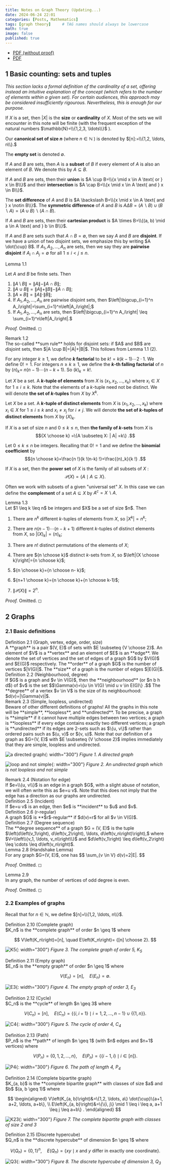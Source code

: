 ```yaml
---
title: Notes on Graph Theory (Updating...)
date: 2024-06-24 22:01
categories: [Posts, Mathematics]
tags: [graph theory]     # TAG names should always be lowercase
math: true
image: false
published: true
---
```


- [PDF (without proof)](/assets/img/2024-06-27-math0029-note/notes_on_graph_theory.pdf) 
- [PDF]()

## 1 Basic counting: sets and tuples

*This section lacks a formal definition of the cardinality of a set, offering instead an intuitive explanation of the concept (which refers to the number of elements within a given set). For certain audiences, this approach may be considered insufficiently rigourous. Nevertheless, this is enough for our purpose.*

If $X$ is a set, then $|X|$ is the **size** or **cardinality** of $X$.
Most of the sets we will encounter in this note will be finite (with
the frequent exception of the natural numbers
$\mathbb{N}=\\{1,2,3, \ldots\\}$ ). 

Our **canonical set of size $n$**
(where $n \in \mathbb{N}$ ) is denoted by $[n]:=\\{1,2, \ldots, n\\}.$

The **empty set** is denoted $\emptyset$. 

If $A$ and $B$ are sets, then
$A$ is a **subset** of $B$ if every element of $A$ is also an element of
$B$. We denote this by $A \subseteq B$.

If $A$ and $B$ are sets, then their **union** is
$A \cup B=\\{x \mid x \in A \text{ or } x \in B\\}$ and their **intersection** is
$A \cap B=\\{x \mid x \in A \text{ and } x \in B\\}$. 

The **set difference** of $A$ and $B$ is
$A \backslash B=\\{x \mid x \in A \text{ and } x \notin B\\}$. The
**symmetric difference** of $A$ and $B$ is
$A \Delta B=(A \backslash B) \cup(B \backslash A)=(A \cup B) \backslash(A \cap B).$

If $A$ and $B$ are sets, then their **cartesian product** is
$A \times B=\\{(a, b) \mid a \in A \text{ and } b \in B\\}$.

If $A$ and $B$ are sets such that $A \cap B=\emptyset$, then we say $A$
and $B$ are **disjoint**. If we have a union of two disjoint sets, we
emphasize this by writing $A \dot{\cup} B$. If $A_1, A_2, \ldots, A_n$
are sets, then we say they are **pairwise disjoint** if
$A_i \cap A_j=\emptyset$ for all $1 \leq i<j \leq n$. 




<div class="thm" markdown="1">
<div class="title"> Lemma 1.1 </div>


Let $A$ and $B$ be finite sets. Then

1.  $\|A \setminus B\|=\|A\|-\|A \cap B\|;$
2.  $\|A \cup B\|=\|A\|+\|B\|-\|A \cap B\|;$
3.  $\|A \times B\|=\|A\| \cdot\|B\|;$
4.  If $A_1, A_2, \ldots, A_n$ are pairwise disjoint sets, then
    $\left|\bigcup_{i=1}^n A_i\right|=\sum_{i=1}^n\left|A_i\right|;$
5.  If $A_1, A_2, \ldots, A_n$ are sets, then
    $\left|\bigcup_{i=1}^n A_i\right| \leq \sum_{i=1}^n\left|A_i\right|.$
</div>

*Proof.* Omitted. ◻

<div class="rmk" markdown="1">
<div class="title"> Remark 1.2 </div>
The so-called **sum rule** holds for disjoint sets: if $A$ and $B$ are disjoint sets,
then $|A \cup B|=|A|+|B|$. This follows from Lemma 1.1 (2).
</div>


For any integer $k \geq 1$, we define **$k$ factorial** to be
$k !=k(k-1) \cdots 2 \cdot 1$. We define $0 !=1$. For integers
$n \geq k \geq 1$, we define the **$k$-th falling factorial** of $n$ by
$(n)_k=$ $n(n-1) \cdots(n-k+1)$. So $(k)_k=k !$.

Let $X$ be a set. A **$k$-tuple of elements** from $X$ is
$\left(x_1, x_2, \ldots, x_k\right)$ where $x_i \in X$ for
$1 \leq i \leq k$. Note that the elements of a $k$-tuple need not be
distinct. We will denote **the set of $k$-tuples** from $X$ by $X^k$.

Let $X$ be a set. A **$k$-tuple of distinct elements** from $X$ is
$\left(x_1, x_2, \ldots, x_k\right)$ where $x_i \in X$ for
$1 \leq i \leq k$ and $x_i \neq x_j$ for $i \neq j$. We will denote
**the set of $k$-tuples of distinct elements** from $X$ by $(X)_k$.

If $X$ is a set of size $n$ and $0 \leq k \leq n$, then **the family of
$k$-sets** from $X$ is $${X \choose k} =\{A \subseteq X: | A| =k\} .$$

Let $0 \leq k \leq n$ be integers. Recalling that $0!=1$ and we define
the **binomial coefficient** by
$${n \choose k}=\frac{n !}{k !(n-k) !}=\frac{(n)_k}{k !} .$$ 

If $X$ is a
set, then the **power set** of $X$ is the family of all subsets of $X$ : 
$$\mathscr{P}(X)=\{A \mid A \subseteq X\} .$$

Often we work with subsets of a given \"universal set\" $X$. In this
case we can define the **complement** of a set $A \subseteq X$ by
$A^c=X \backslash A$.

<div class="thm" markdown="1">
<div class="title"> Lemma 1.3 </div>
Let $1 \leq k \leq n$ be integers and $X$ be a set of size $n$. Then

1.  There are $n^k$ different $k$-tuples of elements from $X$, so
    $\left|X^k\right|=n^k$;

2.  There are $n(n-1) \cdots(n-k+1)$ different $k$-tuples of distinct
    elements from $X$, so $\left|(X)_k\right|=(n)_k$;

3.  There are $n!$ distinct permutations of the elements of $X$;

4.  There are ${n \choose k}$ distinct $k$-sets from $X$, so
    $\left|{X \choose k}\right|={n \choose k}$;

5.  ${n \choose k}={n \choose n- k}$;

6.  ${n+1 \choose k}={n \choose k}+{n \choose k-1}$;

7.  $\|\mathscr{P}(X)\|=2^n$.
</div>

*Proof.* Omitted. ◻


## 2 Graphs

### 2.1 Basic definitions

<div class="defn" markdown="1">
<div class="title"> Definition 2.1 (Graph, vertex, edge, order, size)  </div>
A **graph** is a pair $(V, E)$ of sets with $E \subseteq {V \choose 2}$.
An element of $V$ is a **vertex** and an element of $E$ is an **edge**.
We denote the set of vertices and the set of edges of a graph $G$ by $V(G)$
and $E(G)$ respectively. The **order** of a graph $G$ is the number of
vertices $|V(G)|$. The **size** of a graph is the number of edges
$|E(G)|$.
</div>


<div class="defn" markdown="1">
<div class="title"> Definition 2.2 (Neighbourhood, degree)  </div>
If $G$ is a graph and $v \in V(G)$, then the **neighbourhood** (or
$n b h d$) of $v$ is the set
$$\Gamma(v)=\{u \in V(G) \mid u v \in E(G)\} .$$
The **degree** of a vertex $v \in V$ is the size of its neighbourhood:
$d(v)=|\Gamma(v)|$.
</div>


<div class="rmk" markdown="1">
<div class="title"> Remark 2.3 (Simple, loopless, undirected)  </div>
Beware of other different definitions of graphs! All the graphs in this note will be **simple**, **loopless**, and **undirected**. To be
precise, a graph is **simple** if it cannot have multiple edges between
two vertices; a graph is **loopless** if every edge contains exactly two
different vertices; a graph is **undirected** if its edges are 2-sets
such as $\{u, v\}$ rather than ordered pairs such as $(u, v)$ or
$(v, u)$. Note that our definition of a graph as $G=(V, E)$ with
$E \subseteq {V \choose 2}$ implies immediately that they are
simple, loopless and undirected.
</div>

![a directed graph](/assets/img/2024-06-27-math0029-note/figure1_directed_graph.png){: width="300"}
_Figure 1. A directed graph_

![loop and not simple](/assets/img/2024-06-27-math0029-note/figure2_loop_not_simple.png){: width="300"}
_Figure 2. An undirected graph which is not loopless and not simple_


<div class="rmk" markdown="1">
<div class="title"> Remark 2.4 (Notation for edge)  </div>
If $e=\\{u, v\\}$ is an edge in a graph $G$, with a slight abuse of notation, we will often write this as $e=u v$. Note that this does not imply that the edge has a direction as our graphs are undirected.
</div>


<div class="defn" markdown="1">
<div class="title"> Definition 2.5 (Incident)  </div>
If $e=u v$ is an edge, then $e$ is **incident** to $u$ and $v$.
</div>

<div class="defn" markdown="1">
<div class="title"> Definition 2.6 (r-regular)  </div>
A graph $G$ is **$r$-regular** if $d(v)=r$ for all $v \in V(G)$.
</div>

<div class="defn" markdown="1">
<div class="title"> Definition 2.7 (Degree sequence)  </div>
The **degree sequence** of a graph $G = (V, E)$ is the tuple $\left(d\left(v_1\right), d\left(v_2\right), \ldots, d\left(v_n\right)\right),$ where $V=\\left\\{v_1, \ldots, v_n\\right\\}$ and $d\left(v_1\right) \leq d\left(v_2\right) \leq \cdots \leq d\left(v_n\right)$.
</div>

<div class="thm" markdown="1">
<div class="title"> Lemma 2.8 (Handshake Lemma)  </div>
For any graph $G=(V, E)$, one has
$$
\sum_{v \in V} d(v)=2|E|.
$$
</div>

*Proof.* Omitted. ◻


<div class="thm" markdown="1">
<div class="title"> Lemma 2.9  </div>
In any graph, the number of vertices of odd degree is even.
</div>

*Proof.* Omitted. ◻


### 2.2 Examples of graphs

Recall that for $n \in \mathbb{N}$, we define $[n]=\\{1,2, \ldots, n\\}$.

<div class="defn" markdown="1">
<div class="title"> Definition 2.10 (Complete graph)  </div>
$K_n$ is the **complete graph** of order $n \geq 1$ where

$$
V\left(K_n\right)=[n], \quad E\left(K_n\right)= {[n] \choose 2}.
$$ 

</div>

![K5](/assets/img/2024-06-27-math0029-note/figure3_K5.png){: width="300"}
_Figure 3. The complete graph of order $5$, $K_5$_

<div class="defn" markdown="1">
<div class="title"> Definition 2.11 (Empty graph)  </div>
$E_n$ is the **empty graph** of order $n \geq 1$ where

$$
V\left(E_n \right)=[n], \quad E\left(E_n \right)=\emptyset.
$$ 

</div>

![E3](/assets/img/2024-06-27-math0029-note/figure4_E3.png){: width="300"}
_Figure 4. The empty graph of order 3, $E_3$_


<div class="defn" markdown="1">
<div class="title"> Definition 2.12 (Cycle)  </div>
$C_n$ is the **cycle** of length $n \geq 3$ where

$$
V\left(C_n\right)=[n], \quad E\left(C_n\right)=\{\{i, i+1\} \mid i=1,2, \ldots, n-1\} \cup\{\{1, n\}\}.
$$

</div>

![C4](/assets/img/2024-06-27-math0029-note/figure5_C4.png){: width="300"}
_Figure 5. The cycle of order 4, $C_4$_

<div class="defn" markdown="1">
<div class="title"> Definition 2.13 (Path)  </div>
$P_n$ is the **path** of length $n \geq 1$ (with $n$ edges and $n+1$ vertices) where

$$
V\left(P_n\right)=\{0,1,2, \ldots, n\}, \quad E\left(P_n\right)=\{\{i-1, i\} \mid i \in[n]\}.
$$

</div>

![P4](/assets/img/2024-06-27-math0029-note/figure6_P4.png){: width="300"}
_Figure 6. The path of length 4, $P_4$_


<div class="defn" markdown="1">
<div class="title"> Definition 2.14 (Complete bipartite graph)  </div>
$K_{a, b}$ is the **complete bipartite graph** with classes of size $a$ and $b$ $(a, b \geq 1)$ where

$$
\begin{aligned}
    V\left(K_{a, b}\right)&=\{1,2, \ldots, a\} \dot{\cup}\{a+1, a+2, \ldots, a+b\}, \\
    E\left(K_{a, b}\right)&=\{\{i, j\} \mid 1 \leq i \leq a, a+1 \leq j \leq a+b\} .
\end{aligned}
$$ 

</div>

![K23](/assets/img/2024-06-27-math0029-note/figure7_K23.png){: width="300"}
_Figure 7. The complete bipartite graph with classes of size 2 and 3_






<div class="defn" markdown="1">
<div class="title"> Definition 2.15 (Discrete hypercube)  </div>
$Q_n$ is the **discrete hypercube** of dimension $n \geq 1$ where

$$
V\left(Q_n\right)=\{0,1\}^n, \quad E\left(Q_n\right)=\{x y \mid x \text{ and } y \text{ differ in exactly one coordinate} \}.
$$

</div>

![Q3](/assets/img/2024-06-27-math0029-note/figure8_Q3.png){: width="300"}
_Figure 8. The discrete hypercube of dimension 3, $Q_3$_

<!-- ### 2.3 Subgraphs and isomorphisms

definition
If $G$ and $H$ are graphs satisfying $V(H) \subseteq V(G)$ and
$E(H) \subseteq E(G)$, then $H$ is a **subgraph** of $G$.


definition
A subgraph $H$ of $G$ is an **induced subgraph** of $G$ if $E(H)=$
$E(G) \cap {V(H) \choose 2}$. If $G=(V, E)$ is a graph and
$A \subseteq V$, then $G[A]$ is the subgraph induced by $A$ : its vertex
set is $V(G[A])=A$ and edge set is $E(G[A])= E(G) \cap {A \choose 2}$.


definition
Graphs $G$ and $H$ are **isomorphic** iff there is a bijection
$f: V(G) \rightarrow V(H)$ such that
$v w \in E(G) \Longleftrightarrow f(v) f(w) \in E(H)$. If $G$ and $H$
are isomorphic we denote this by $G \cong H$. $G$ contains a **copy** of
$H$ if $G$ has a subgraph isomorphic to $H$.


### 2.4 Walks, paths, and connectedness

definition
A **walk** in $G$ is a sequence of vertices (not necessarily distinct)
$v_0 v_1 \cdots v_t$ such that $v_{i-1} v_i \in E$ for all
$1 \leq i \leq t$. A walk is **closed** if $v_0=v_t$.


definition
A walk in which no edge is used more than once is a **tour**.


remark
A tour can have repeated vertices but cannot have repeated edges. A path
cannot have repeated vertices and hence cannot have repeated edges
either.


lemma
Define the relation $\sim$ on $V(G)$ by $v \sim w$ iff there is a walk
from $v$ to $w$ in $G$. Then $\sim$ is an equivalence relation.


proof
*Proof.* Omitted. ◻


definition
Let $V=V_1 \cup V_2 \cup \cdots \cup V_k$ be the partition of $V$
induced by $\sim$. We call the equivalence classes $V_i$ **components**.
$G$ is **connected** if it consists of a single component.


definition
A **path in a graph $G$** is a subgraph isomorphic to $P_t$ for some
$t \geq 0$. So it consists of a sequence of distinct vertices
$v_0 v_1 \cdots v_t$ such that $v_{i-1} v_i$ is an edge for
$1 \leq i \leq t$. If $x, y \in V(G)$, then an **$x$-$y$ path** in $G$
is a path that starts at $x$ and ends at $y$.


lemma
There is an $x$-$y$ path in $G$ iff there is a walk from $x$ to $y$ in
$G$.


proof
*Proof.* Omitted. ◻


lemma
Let $P=x_1 x_2 \ldots x_t$ be a path in a graph $G$. If $P$ is a
shortest $x_1$-$x_t$ path in $G$, then $x_1 x_2 \cdots x_i$ and
$x_i x_{i+1} \cdots x_t$ are shortest $x_1$-$x_i$ and $x_i$-$x_t$ paths
in $G$ for each $1 \leq i \leq t$.


proof
*Proof.* Omitted. ◻


### 2.5 Euler circuits

definition
An **Euler circuit** in a graph $G$ is a closed tour
$v_0 v_1 \cdots v_t v_0$ containing all edges of $G$.


remark
Since an Euler circuit contains all edges, it also contains all
vertices. The vertices may be repeated but each edge is used exactly
once.


theorem
A graph $G$ has an Euler circuit iff $G$ is connected and every vertex
has even degree.


proof
*Proof.* Omitted. ◻


### 2.6 Bipartite graphs

definition
A graph $G$ is **bipartite** if
$$V(G) = A \dot\cup B \text{ and } E(G) = \{ab \mid a \in A, b \in B\}.$$
We say that $A, B$ is a **bipartition** and sometimes write
$G=(A, B ; E)$ to emphasise this.


theorem
A graph is bipartite iff it contains no odd cycle.


proof
*Proof.* Omitted. ◻


### 2.7 Graph colouring

definition
Let $G$ be a graph. $A \subseteq V(G)$ is an **independent set** if
there are no edges with both endpoints in $A$.


definition
Let $k \in \mathbb{N}$. A **$k$-colouring** of a graph $G$ is a function
$c: V(G) \rightarrow[k]$ such that if $v w \in E$, then
$c(v) \neq c(w)$.


definition
A graph $G$ is **$k$-colourable** if $G$ has a $k$-colouring.


remark
It follows that if a graph $G$ is $k$-colourable, then $G$ is also
$k + 1$-colourable. Note that a graph is bipartite iff it is
$2$-colourable.


definition
A graph $G$ is **$k$-partite** if there is a partition
$V(G)=V_1 \cup V_2 \cup \cdots \cup V_k$ of $V(G)$ into independent
sets.


remark
Note that a graph is $k$-partite iff it is $k$-colourable.


definition
The **chromatic number** of a graph $G$ is the number
$$\chi(G)=\min \{k \geq 1 \mid G \text { is } k \text {-colourable }\}.$$


remark
A useful fact: If $H$ is a subgraph of $G$, then $\chi(H) \leq \chi(G)$.


Note that for any $t \in \mathbb{N}$ we have
$\chi\left(K_t\right)=t, \chi\left(C_{2 t}\right)=2$ and
$\chi\left(C_{2 t+1}\right)=3$.

definition
The **maximum degree** of a graph $G$ is the number
$$\Delta(G)=\max \{d(v) \mid v \in V(G)\}.$$


theorem
If $G$ is a graph, then $$\chi(G) \leq \Delta(G)+1$$


proof
*Proof.* Omitted. ◻


## 3 The probabilistic method

### 3.1 Basics

definition
A **probability space** is a pair $(\Omega, \mathbf{P})$, where $\Omega$
is a (finite) set of elementary events (e.g. {Heads, Tails} or
$\{1,2,3,4,5,6\})$ and $\mathbf{P}: \Omega \rightarrow[0,1]$ is a
function such that $\sum_{\omega \in \Omega} \mathbf{P}[\omega]=1$.


definition
Any subset $A \subseteq \Omega$ is an **event** and we define its
probability to be
$\mathbf{P}[A]=\sum_{\omega \in A} \mathbf{P}[\omega]$.


theorem
If $(\Omega, \mathbf{P})$ is a probability space and
$A \subseteq \Omega$ is an event satisfying $\mathbf{P}[A]>0$, then
$A \neq \emptyset$.


proof
*Proof.* Omitted. ◻


Note that $A \cup B$ and $A \cap B$ denote the events \" $A$ or $B$ \"
and \" $A$ and $B$ \" respectively. Another very simple but useful
result is the probabilistic union bound.

lemma
If $(\Omega, \mathbf{P})$ is a finite probability space and we have
events $A_1, \ldots, A_n \subseteq \Omega$, then
$$\mathbf{P}\left[\bigcup_{i=1}^n A_i\right] \leq \sum_{i=1}^n \mathbf{P}\left[A_i\right] .$$


proof
*Proof.* Omitted. ◻


definition
A **random variable** is a function $X: \Omega \rightarrow \mathbb{R}$.
We say a random variable is **non-negative** if for all
$\omega \in \Omega$, we have $X(\omega) \geq 0$.


example
If our probability space is
$\left(\{1,2,3,4,5,6\}, \mathbf{P}_U\right)$, where
$\mathbf{P}_U[\omega]=1 / 6$ for all $\omega \in[6]$ (i.e. the space
associated with a single fair roll of a die), then we could define the
random variables $X_1$ and $X_2$ by
$$X_1(\omega)= \begin{cases}1, & \omega=1,3,5 \\ 0, & \text { otherwise }\end{cases}$$
and
$$X_2(\omega)= \begin{cases}1, & \omega \geq 4 \\ 0, & \text { otherwise. }\end{cases}$$

Note that both of these random variables are examples of **indicator
random variables**. More generally the indicator random variable of an
event $A \subseteq \Omega$ is
$$\mathbf{1}_A(\omega)= \begin{cases}1, & \omega \in A \\ 0, & \text { otherwise. }\end{cases}$$

So $X_1$ is the indicator random variable of \"the die roll is odd\",
while $X_2$ is the indicator random variable of \"the die roll is at
least 4 \".


definition
The **expectation** of a random variable is simply its average value:
$$\mathbf{E}[X]=\sum_{\omega \in \Omega} X(\omega) \mathbf{P}[\omega]=\sum_{a \in \mathbb{R}} a \mathbf{P}[X=a] .$$


theorem
Let $(\Omega, \mathbf{P})$ be a finite probability space. If $X$ is a
random variable on $(\Omega, \mathbf{P})$, then there exist
$\omega_1, \omega_2 \in \Omega$ such that
$$X\left(\omega_1\right) \leq \mathbf{E}[X] \leq X\left(\omega_2\right).$$


proof
*Proof.* Omitted. ◻


lemma
If $X_1, X_2, \ldots, X_n$ are random variables on
$(\Omega, \mathbf{P})$, then
$$\mathbf{E}\left[\sum_{i=1}^n X_i\right]=\sum_{i=1}^n \mathbf{E}\left[X_i\right] .$$


proof
*Proof.* Omitted. ◻


Note that linearity of expectation has nothing to do with independence
(which we will define now).

definition
Let $(\Omega, \mathbf{P})$ be a probability space. Events
$A_1, \ldots, A_n \subset \Omega$ are **independent** if for any
$1 \leq k \leq n$ of the events, the probability they all hold is the
product of their probabilities i.e. for any $1 \leq k \leq n$ and any
$\left\{m_1, \ldots, m_k\right\} \in {[n] \choose k}$
$$\mathbf{P}\left[\bigcap_{i=1}^k A_{m_i}\right]=\prod_{i=1}^k \mathbf{P}\left[A_{m_i}\right] .$$
Random variables $X, Y$ on the same probability space are
**independent** if for all $a, b \in \mathbb{R}$, the events $X=a$ and
$Y=b$ are independent.


Our first simple application of probability in graph theory is the
following result.

proposition
If $G$ is a graph of order $n$ and size $e$, then $G$ contains a
bipartite subgraph with at least $\lceil e / 2\rceil$ edges.


proof
*Proof.* Omitted. ◻


### 3.2 Random graphs

The probability space for graphs that we will consider is
$\mathscr{G}(n, p)$ : the space of Erdös-Renyi random graphs. The
underlying set of outcomes is the set of all labelled graphs of order
$n$ :
$$\Omega=\left\{G \mid V(G)=[n], E(G) \subseteq {[n] \choose 2} \right\}.$$

For a graph $H \in \Omega$, the probability of the outcome $H$ which is
defined to be $\mathbf{P}[H]$ is the probability that the following
random process produces the graph $H$:

1.  Start with $H=E_n$ the empty graph with vertex set $[n]$ and no
    edges;

2.  For each pair of vertices $i j \in {[n] \choose 2}$, toss a biased
    $\operatorname{coin} C_{i j}$ that has probability $p$ of being
    'Heads' and $1-p$ of being 'Tails'. If $C_{i j}$ is 'Heads' then
    insert the edge $i j$, otherwise do not insert the edge $i j$. All
    coin tosses are independent.

Note that unless $p \in\{0,1\}$, every possible graph $H \in \Omega$ has
non-zero probability of occuring.

### 3.3 Large girth and large chromatic number

definition
The **girth** of a graph $G$ is the length of the shortest cycle in $G$.
We denote this by $g(G)$. If $G$ contains no cycles, then we define
$g(G)=+\infty$.


definition
The **independence number** of a graph $G$ is the number
$$\alpha(G)=\max \{|A| \mid A \subseteq V(G) \text{ is an independent set }\}.$$


theorem
For all $k, l \geq 3$, there exists a graph $G$ with $\chi(G) \geq k$
and $g(G) \geq l$.


proof
*Proof.* Omitted. ◻


lemma
For any graph $G$ of order $n$, we have
$$\chi(G) \geq \frac{n}{\alpha(G)}.$$


proof
*Proof.* Omitted. ◻


lemma
Let $G \in \mathscr{G}(n, p)$ and let $X_t$ be the number of $t$-cycles
in $G$. Then
$$\mathbf{E}\left[X_t\right]=\frac{n(n-1)(n-2) \cdots(n-t+1)}{2 t} p^t .$$


proof
*Proof.* Omitted. ◻


lemma
If $X$ is a non-negative random variable and $\lambda>0$, then
$$\mathbf{P}[X \geq \lambda] \leq \frac{\mathbf{E}[X]}{\lambda} .$$


proof
*Proof.* Omitted. ◻


## 4 Extremal graph theory

### 4.1 Hamilton cycles

definition
A **Hamilton cycle** in a graph $G$ is a cycle containing all the
vertices of $G$.


Note that this is a rather different object to an Euler circuit (a
closed tour containing all edges of a given graph). Whereas we can view
an Euler circuit as a sightseeing tour of a city which must pass along
each road exactly once, a Hamilton cycle can be seen as the itinerary of
a travelling salesman who wishes to visit every city exactly once,
starting and finishing at home.

The question of whether a given graph $G$ contains an Euler circuit has,
as we saw a simple characterisation: $G$ contains an Euler circuit iff
it is connected and all vertices have even degree. The corresponding
question for Hamilton cycles has no such easy answer. (Indeed for those
of you who know any computational complexity theory the problem of
deciding whether a given graph contains a Hamilton cycle is
**NP**-complete. Roughly speaking this means that it is very unlikely
that there is any efficient method for deciding if an arbitrary large
graph contains a Hamilton cycle.) We will instead consider some
sufficient conditions for the existence of Hamilton cycles.

remark
A Hamilton cycle is generally not an Euler circuit since it does not
necessarily contain all edges. An Euler circuit is generally not a
Hamilton cycle since it is not necessarily even a cycle.


definition
The **minimum degree** of a graph $G$ is the number
$$\delta(G)=\min \{d(v) \mid v \in V(G)\} .$$


definition
Two vertices $u, v \in V(G)$ are **adjacent** if $u v \in E(G)$
otherwise they are **non-adjacent**.


theorem
If $G$ is a graph of order $n \geq 3$ and $\delta(G) \geq n / 2$, then
$G$ contains a Hamilton cycle.


proof
*Proof.* Omitted. ◻


Note that Dirac's theorem follows immediately from the following result.

theorem
If $G$ is a graph of order $n \geq 3$ and $d(u)+d(v) \geq n$ for every
pair of non-adjacent vertices $u, v \in V(G)$, then $G$ is Hamiltonian.


proof
*Proof.* Omitted. ◻


### 4.2 Forbidden subgraphs: Mantel's theorem

definition
Let $G$ and $H$ be graphs. $G$ is **$H$-free** if $G$ does not contain a
copy of $H$.


definition
The **extremal number** (or **Turán number**) of $H$ is the number
$$\operatorname{ex}(n, H)=\max \{|E(G)| :  G=(V, E),|V|=n \text { and } G \text { is } H \text {-free}\}.$$


The question of determining the value of $\operatorname{ex}(n, H)$ for a
fixed graph $H$ is called the Turán problem for $H$.

Solving the Turán problem for $H$ really requires us to achieve two
objectives. Suppose we want to show $\operatorname{ex}(n, H)= k$:

1.  $\operatorname{ex}(n, H) \geq k$: Find a graph $G$ of order $n$ and
    size $k$ such that it is $H$-free;

2.  $\operatorname{ex}(n, H) \leq k$: If $G$ is of order $n$ and
    $H$-free, then $|E(G)| \leq k$.

The following result will help us to achieve $\geq$ in many cases.

lemma
[]{#lem4.9 label="lem4.9"} If $G$ and $H$ are graphs with
$\chi(H)>\chi(G)$, then $G$ is $H$-free.


proof
*Proof.* Omitted. ◻


theorem
[]{#thm4.10 label="thm4.10"} If $n \geq 1$, then
$\operatorname{ex}(n, K_3)=\left\lfloor n^2 / 4\right\rfloor$.


proof
*Proof.* Omitted. ◻


### 4.3 Forbidden subgraphs: Turán's theorem

Given () and [\[lem4.9\]](#lem4.9){reference-type="eqref"
reference="lem4.9"}, an obvious candidate for a $K_{r+1}$-free graph
that has the most edges (i.e. that has size ex
$\left(n, K_{r+1}\right)$) is a graph with chromatic number $r$ and as
many edges as possible subject to this constraint.

definition
A graph $G=(V, E)$ is a **complete r-partite graph** if there is a
partition $V=V_1 \cup V_2 \cup \cdots \cup V_r$, each $V_i$ is an
independent set and
$$E(G)=\left\{v w \mid v \in V_i, w \in V_j \text {, for some } 1 \leq i \neq j \leq r\right\} .$$
(i.e. all edges between distinct vertex classes are present.)


Clearly, among all $r$-partite graphs of order $n$ the number of edges
will be maximised by a complete $r$-partite graph (since if an
$r$-partite graph is not complete then we can add an edge while still
maintaining its chromatic number as $r$). But how should the $n$
vertices be shared among the $r$ vertex classes? For $r=2$ we can easily
check that if the two vertex classes have $a$ and $n-a$ vertices then
the number of edges is $a(n-a)$ and the is easily seen to be maximised
when $a=\lfloor n / 2\rfloor$. But for $r>2$ this problem is a little
less straightforward.

In fact, it turns out that taking the $r$ classes to be as equal as
possible in size will achieve the desired result.\
**Fact:** Turán graphs have maximal number of edges among $r$-partite
graphs with vertex set $[n]$.

definition
Let $n \geq r \geq 2$ be integers. The **Turán graph** $T_r(n)$ is the
complete $r$-partite graph with the vertex set $[n]$ and vertex classes
as equal as possible in size.


remark
Note that this defines a unique (upto isomorphism) $r$-partite graph of
order $n$, with $b$ vertex classes each containing
$\lfloor n / r\rfloor$ vertices and $r-b$ vertex classes each containing
$\lceil n / r\rceil$ vertices, where $b$ satisfies
$n=b\lfloor n / r\rfloor+(r-b)\lceil n / r\rceil$. **Denote the number
of edges in $T_r(n)$ by $t_r(n)$.**


Note that if we really wished to we could give an explicit formula for
$t_r(n)$ but it would not in general be very useful so we do not bother!

The next result tells us that $T_r(n)$ is a very plausible candidate for
solving the Turán problem for $K_{r+1}$ in the sense that the converse
of the above **fact** also holds.

lemma
Let $G$ be an r-partite graphs with $n$ vertices and maximal edges. Then
$G$ is isomorphic to $T_r(n)$. Moreover
$$t_r(n)=t_r(n-r)+(r-1)(n-r)+ {r \choose 2}.$$


proof
*Proof.* Omitted. ◻


theorem
If $2 \leq r \leq n$ are integers and $G$ is a $K_{r+1}$-free graph of
order $n$, then $|E(G)| \leq t_r(n)$.


proof
*Proof.* Omitted. ◻


theorem
If $2 \leq r \leq n$ are integers and $G$ is a $K_{r+1}$-free graph of
order $n$ with $\operatorname{ex}(n, K_{r+1})$ edges, then $G$ is
isomorphic to $T_r(n)$.


proof
*Proof.* Omitted. ◻


### 4.4 Digression: double counting

theorem
If $G=(A, B ; E)$ is a bipartite graph, then
$$\sum_{a \in A} d(a)=\sum_{b \in B} d(b) .$$


proof
*Proof.* Omitted. ◻


We have already seen examples of such arguments but we have not
explicitly used this bipartite graph formulation (mainly because it
would have made our arguments more complicated).

For example, the Handshake Lemma says: if $G=(V, E)$ is a graph then
$\sum_{v \in V} d(v)=2|E|$. This can be proved using an explicit double
counting argument as follows. Let $G=(V, E)$ be a graph. Now define a
bipartite graph $H=(A, B ; F)$ where $A=V, B=E$ and the edges in $H$ are
$$F=\{v e \mid v \in V, e \in E \text { and } v \in e\}.$$ So $H$ is a
bipartite graph with edge set $F$. Moreover, using subscripts to denote
degrees in the two different graphs, we have
$$\sum_{a \in A} d_H(a)=\sum_{v \in V} d_G(v)$$ while
$$\sum_{b \in B} d_H(b)=\sum_{e \in E} \#\{v \mid v \in e\}=\sum_{e \in E} 2=2|E| .$$

The double counting principle then tells us that these two expressions
are equal.

### 4.5 Asymptotics: Turán density

definition
The **Turán density** of a graph $F$ is the number
$$\pi(F)=\lim _{n \rightarrow \infty} \frac{\operatorname{ex}(n, F)}{{n \choose 2}} .$$


lemma
For a graph $F, \pi(F)$ is well defined. If $r \geq 2$, then
$\pi\left(K_{r+1}\right)=$ $1-1 / r$.


proof
*Proof.* Omitted. ◻


### 4.6 Bipartite forbidden subgraphs

Turán's theorem gives us a full answer to the Turán problem for complete
graphs, but what can we say for bipartite graphs? It is easy to compute
$\operatorname{ex}(n, K_{1, t})$ directly for any $t \geq 1$, but in
general the problem is hard and we settle for upper bounds.

remark
Let $G$ be a $K_{1, t}$-free graph of order $n$. For each $v \in G$, $v$
can be adjacent to at most $t-1$ vertices:
$$\operatorname{ex}\left(n, K_{1, t}\right)= \frac{(t-1)n}{2}.$$ The
result is divided by $2$ since each edge contains $2$ vertices.


theorem
[]{#thm4.21 label="thm4.21"} If $n \geq r \geq s \geq 2$, then
$$\operatorname{ex}(n, K_{r, s}) \leq \frac{1}{2}(r-1)^{1 / s} n^{2-1 / s}+\frac{1}{2}(s-1) n .$$

In particular,
$\operatorname{ex}(n, K_{r, s})=\mathscr{O}\left(n^{2-1 / s}\right)$ and
$\pi\left(K_{r, s}\right)=0$.


proof
*Proof.* Omitted. ◻


corollary
If $X \subset \mathbb{R}^2$ and $|X|=n$, then at most
$\frac{n^{3 / 2}}{\sqrt{2}}+\frac{n}{2}$ pairs of points in $X$ are at
unit distance.


proof
*Proof.* Omitted. ◻


### 4.7 Erdös-Stone: the fundamental theorem of extremal graph theory

Turán's theorem implies that for $r \geq 3$
$$\pi\left(K_r\right)=1-\frac{1}{r-1}=1-\frac{1}{\chi\left(K_r\right)-1} .$$

So in these cases the Turán density is determined by the chromatic
number. Moreover, this also holds for complete bipartite graphs by the
Kövári-SósTurán theorem [\[thm4.21\]](#thm4.21){reference-type="eqref"
reference="thm4.21"} since
$$\pi\left(K_{r, s}\right)=0=1-\frac{1}{\chi\left(K_{r, s}\right)-1} .$$

In fact, this holds in general and so allows us determine the Turán
density of any graph in terms of its chromatic number.

theorem
[]{#thm4.23 label="thm4.23"} If $H$ is a graph with chromatic number
$\chi(H)=r$, then $$\pi(H)=1-\frac{1}{r-1} .$$


proof
*Proof of [\[thm4.23\]](#thm4.23){reference-type="eqref"
reference="thm4.23"} $\implies$.* Omitted. ◻


proof
*Proof of [\[thm4.23\]](#thm4.23){reference-type="eqref"
reference="thm4.23"} $\Longleftarrow$ .* Omitted. ◻


lemma
Let $0<c, \epsilon<1$ and $n>2(1+1 / c) / \epsilon$. If $G$ is a graph
of order $n$ with at least $(c+\epsilon){n \choose 2}$ edges, then $G$
contains a subgraph $G^{\prime}$ of order
$n^{\prime} \geq \epsilon^{1 / 2} n$ with minimum degree
$\delta\left(G^{\prime}\right) \geq c n^{\prime}$.


proof
*Proof.* Omitted. ◻


theorem
Let $r \geq 2, t \geq 1$ and $0<\epsilon<1 / r$. There exists
$n_0(r, t, \epsilon)$ such that if $G$ has $n \geq n_0$ vertices and
minimum degree
$$\delta(G) \geq\left(1-\frac{1}{r-1}+\epsilon\right) n,$$ then $G$
contains a copy of $K_r(t)$.


proof
*Proof.* Omitted. ◻


### 4.8 Stability

If a $K_3$-free graph of order $n$ has \"almost\" ex
$\left(n, K_3\right)=\left\lfloor n^2 / 4\right\rfloor$ edges must it
look like the Turán graph $T_2(n)$?

theorem
If $G$ is a $K_{r+1}$-free graph of order $n$ with at least ex
$\left(n, K_{r+1}\right)-t$ edges, for some $t \geq 0$, then there
exists $H \subseteq G$ such that $|E(H)| \geq|E(G)|-t$ and
$\chi(H) \leq r$.


proof
*Proof.* Omitted. ◻


## 5 Families of sets: chains, antichains, and intersection problems

### 5.1 Chains and antichains

Let $0 \leq k \leq n$ be integers and recall that $\mathscr{P}([n])$
denotes the power set of $[n]$ :
$$\mathscr{P}([n])=\{A \mid A \subseteq[n]\}$$ while the family of
$k$-subsets of $[n]$ is
$${[n] \choose k}=\{A \subseteq[n] \mid | A | = k\} .$$

definition
A family of sets $\mathscr{C}$ is a **chain** if
$\forall A, B \in \mathscr{C} A \subseteq B$ or $B \subseteq A$.


remark
A chain is a family of sets $\mathscr{C}$ that can be linearly ordered
under inclusion i.e. $\mathscr{C}=\left\{C_1, C_2, \ldots, C_t\right\}$
with $C_1 \subseteq C_2 \subseteq \cdots \subseteq C_t$.


definition
A family of sets $\mathscr{A}$ is an **antichain** if
$\forall A, B \in \mathscr{A}, A \subseteq B \implies A=B$.


remark
An antichain is a family of sets $\mathscr{A}$ that are incomparable
under inclusion i.e. if $A, B \in \mathscr{A}$ and $A \neq B$ then
$A \not \subseteq B$ and $B \not \subseteq A$.


The first question we will explore in this section is: if
$\mathscr{A} \subseteq \mathscr{P}([n])$ is a chain or antichain how
large can $\mathscr{A}$ be?

For chains this question is trivial (stop and figure out the answer for
yourself if it isn't immedidately obvious). For antichains the answer
requires some work.

Both versions of this question require the following simple fact.

lemma
[]{#lem5.5 label="lem5.5"} If $\mathscr{A}$ is an antichain and
$\mathscr{C}$ is a chain, then
$$|\mathscr{A} \cap \mathscr{C}| \leq 1.$$


proof
*Proof.* Omitted. ◻


How large can a chain $\mathscr{C} \subseteq \mathscr{P}([n])$ be?

proposition
[]{#prop5.6 label="prop5.6"} If $\mathscr{C} \subseteq \mathscr{P}([n])$
is a chain, then $|\mathscr{C}| \leq n+1$.


proof
*Proof.* Omitted. ◻


A little thought tells us that an obvious candidate for the largest
antichain in $\mathscr{P}([n])$ is the \"middle layer\":
${[n] \choose \lfloor{n/2}\rfloor}$. This guess turns out to be correct,
and we can prove it using the same basic idea as Proposition
[\[prop5.6\]](#prop5.6){reference-type="eqref" reference="prop5.6"} by
finding a suitable partition of $\mathscr{P}([n])$ into chains.

theorem
[]{#thm5.7 label="thm5.7"} If $\mathscr{A} \subseteq \mathscr{P}([n])$
is an antichain, then
$$|\mathscr{A}| \leq {n \choose \lfloor{n/2}\rfloor} .$$


By Lemma [\[lem5.5\]](#lem5.5){reference-type="eqref"
reference="lem5.5"}, this result will follow if we can show that
$\mathscr{P}([n])$ can be partitioned into
${n \choose \lfloor{n/2}\rfloor}$ chains. In fact, we will prove a
slightly stronger result.

definition
A chain $\mathscr{C} \subseteq \mathscr{P}([n])$ is **symmetric** if
$\mathscr{C}=\left\{C_1, \ldots, C_k\right\}$ with
$\left|C_{i+1}\right|=\left|C_i\right|+1$ for all $1 \leq i \leq k-1$
and $\left|C_1\right|+\left|C_k\right|=n$.


lemma
$\mathscr{P}([n])$ can be partitioned into symmetric chains.


proof
*Proof.* Omitted. ◻


proof
*Proof of [\[thm5.7\]](#thm5.7){reference-type="eqref"
reference="thm5.7"}.* Omitted. ◻


### 5.2 LYM-inequality

theorem
(Lubell, Yamamoto, Meshalkin 1954). If
$\mathscr{A} \subseteq \mathscr{P}([n])$ is an antichain, then
$$\sum_{A \in \mathscr{A}} \frac{1}{{n \choose |A|}} \leq 1.$$


remark
Note that $2$ terms ${ n \choose |A_1|}, { n \choose |A_2|}$ in this
summation is the same if $|A_1| = |A_2|$. For $0 \leq k \leq n$, let
$a_k = |\mathscr{A} \cap {[n] \choose k} |$ denote the number of size
$k$ sets in $\mathscr{A}$, then equivalenly,
$$\left(\sum_{A \in \mathscr{A}} \frac{1}{{n \choose |A|}} = \right) \quad \sum_{k=0}^n \frac{a_k}{{n \choose k}} \leq 1.$$
We are simply gathering same terms.


remark
If one sums the proportion of each layer contained in $\mathscr{A}$ over
all of the layers, the sum of that proportion $\leq 1$.


proof
*Proof by counting.* Omitted. ◻


proof
*Proof by the probabilistic method.* Omitted. ◻


### 5.3 Intersecting families

definition
A family of sets $\mathscr{A}$ is **intersecting** if
$\forall A, B \in \mathscr{A}, A \cap B \neq \emptyset$.


How large can an intersecting family
$\mathscr{A} \subseteq \mathscr{P}([n])$ be?

proposition
If $\mathscr{A} \subseteq \mathscr{P}([n])$ is intersecting, then
$|\mathscr{A}| \leq 2^{n-1}$.


remark
Note that $2^{n-1}$ is tight since the family
$\mathscr{A} = \{A \in \mathscr{P}([n]) \mid 1 \in A\}$ has size
$2^{n-1}$.


proof
*Proof.* Omitted. ◻


If $\mathscr{A} \subseteq {[n] \choose k}$ is intersecting, how large
can it be?

-   If $n < 2k$, then ${[n] \choose k}$ is intersecting. This is because
    that we need at least $2k$ elements to have $2$ disjoint sets of
    size $k$. Hence, $$|\mathscr{A}| \leq {n \choose k}.$$

-   If $n = 2k$, for $\mathscr{A}$ to be intersecting, one needs
    $A \in \mathscr{A} \implies [n] \setminus A \notin \mathscr{A}$. In
    this case,
    $$|\mathscr{A}| \leq \frac{1}{2}{2k \choose k} = \frac{k}{n}{n \choose k}.$$

-   If $n > 2k$, which is the really interesting case, one large
    intersecting family is
    $$\mathscr{A}^*= \{ A \in {[n] \choose k} \mid 1 \in A \} \text{ and } |\mathscr{A}^*| = { n-1 \choose k-1}.$$
    Thus, the next theorem tells us that one cannot do any better than
    this (i.e. there is no larger upper bounds).

theorem
If $\mathscr{A} \subseteq {[n] \choose k}$ is intersecting and
$n \geq 2 k$, then $$|\mathscr{A}| \leq { n-1 \choose k-1} .$$


remark
Note that ${ n-1 \choose k-1} = \frac{k}{n}{n \choose k}$, which is the
bound we find for $n = 2k$ case.


proof
*Proof by using cyclic permutations due to G.O.H. Katona 1972.*
Omitted. ◻


### 5.4 Compressions (not lectured 2023 and non-examinable)

### 5.5 The linear algebra method

definition
A set of vectors $\left\{v_1, \ldots, v_t\right\}$ in a vector space $V$
over a field $\mathbb{F}$ is **linearly independent** if
$$\sum_{i=1}^t \lambda_i v_i=0 \text{ with } \lambda_1, \ldots, \lambda_t \in \mathbb{F} \implies \lambda_1=\lambda_2=\cdots=\lambda_t=0.$$


lemma
[]{#lem5.2 label="lem5.2"} If $v_1, \ldots, v_t$ are linearly
independent vectors in a vector space of dimension $d$, then $t \leq d$.


proof
*Proof.* This is part of the Steinitz Exchange Lemma (see [1st Year
Algebra 1](https://www.ucl.ac.uk/~ucahmto/0005_2023/Ch4.S9.html)). ◻


definition
Let $X$ be any vector space over $\mathbb{F}$. An **inner product** on
$X$ is a function $(\cdot, \cdot): X \times X \rightarrow \mathbb{F}$
(often called **Hermitian** if $\mathbb{F} = \mathbb{C}$) satisfying
$\forall x, y \in X~ \forall \alpha \in \mathbb{F}$

-   Linearity: $$(x+y, z)=(x, z)+(y, z);$$

-   Homogeneity: $$(\alpha x, y)=\alpha(x, y);$$

-   Conjugate symmetry: $$(x, y)=\overline{(y, x)} ;$$

-   Non-degeneracy (positive definite):
    $$\begin{cases}(x, x) & \geq 0, \\ (x, x) & =0 \Leftrightarrow x=0 .\end{cases}$$

The pair $(X, (\cdot, \cdot))$ is an **inner product space** (or a
**pre-Hilbert space**).


remark
Note that $(0, x) = (0,x) + (0, x) = 0$.


definition
A set of vectors $\left\{v_1, \ldots, v_t\right\}$ in an inner product
space is **orthogonal** if
$\forall i \neq j, \left\langle v_i, v_j\right\rangle=0$.


remark
It is easy to check that any orthogonal set of vectors is linearly
independent hence the bound in Lemma
[\[lem5.2\]](#lem5.2){reference-type="eqref" reference="lem5.2"} applies
to any orthogonal set of vectors. Let $\{v_1, v_2, \dots, v_n\}$ be a
set of **non-zero** orthogonal vectors. Let
$\lambda_1, \lambda_2, \dots, \lambda_n \in \mathbb{F}$ such that
$$\sum_{k=1}^n \lambda_k v_k=0,$$ then
$$\lambda_j \cancelto{ \ne 0}{||v_j||^2}= \quad \bigg\langle\sum_{k=1}^n \lambda_k v_k, v_j\bigg\rangle=0, \quad \forall j=1,2, \dots, n$$
by linearity of the first argument of the inner product.


We start with a simple example to illustrate the method. The basic idea
is to associate vectors with sets from a given family and then show that
the vectors we obtain are linearly independent and hence prove an upper
bound on the size of the family.

theorem
If
$\mathscr{A}=\left\{A_1, \ldots, A_m\right\} \subseteq \mathscr{P}([n])$
is a family of sets satisfying:

1.  $\left|A_i\right|$ is odd for all $1 \leq i \leq m$;

2.  $\left|A_i \cap A_j\right|$ is even for all $i \neq j$,

then $m \leq n$.


proof
*Proof.* Omitted. ◻


A more interesting application is the following result known as Fisher's
Inequality.

theorem
Let $k \geq 1$. If $\mathscr{A} \subseteq \mathscr{P}([n])$ satisfies
$|A \cap B|=k$ for every pair of sets $A, B \in \mathscr{A}$ with
$A \neq B$, then $|\mathscr{A}| \leq n$.


proof
*Proof.* Omitted. ◻


### 5.6 $L$-intersecting families

Our final application of the linear algebra method is to a more
sophisticated intersection problem. This will require us to work over a
vector space of polynomials in several variables.

Recall that $\mathbb{R}[x]$ denotes the **ring of polynomials with real
coefficients**. This is
$$\mathbb{R}[x]=\left\{p(x)=c_0+c_1 x+\cdots+c_d x^d \mid d \in \mathbb{Z}^{+}, c_0, \ldots, c_d \in \mathbb{R}\right\} .$$

It is easy to check that this forms a vector space over $\mathbb{R}$
under the obvious operations of addition and scalar multiplication. The
zero vector is the zero polynomial.

If $x_1, \ldots, x_n$ are variables, then we can form the obvious
generalisation of $\mathbb{R}[x]$, that is, the **ring of multivariate
polynomials with real coefficients**
$\mathbb{R}\left[x_1, \ldots, x_n\right]$. Formally, we define a
**monomial** in $x_1, \ldots, x_n$ to be any product of the form
$x_{a_1}^{\alpha_1} \cdots x_{a_r}^{\alpha_r}$ where
$r \in \mathbb{Z}^{+}, 1 \leq a_1<a_2<\cdots<a_r \leq n$ and
$\alpha_1, \ldots, \alpha_r \in \mathbb{N}$. Note that the empty product
is allowed $(r=0)$, and this is defined to be $1$. A **multivariate
polynomial** is then any finite real linear combination of monomials.
The set of all such polynomials is
$\mathbb{R}\left[x_1, \ldots, x_n\right]$. The **degree of a monomial**
$x_{a_1}^{\alpha_1} \cdots x_{a_r}^{\alpha_r}$ is
$\sum_{i=1}^r \alpha_i$ and the **degree of a non-zero polynomial**
$p\left(x_1, \ldots, x_n\right)$ is the maximum of the degrees of the
monomials it contains.

For example, in $\mathbb{R}\left[x_1, x_2, x_3, x_4, x_5\right]$ the
polynomial
$$p\left(x_1, x_2, x_3, x_4, x_5\right)=-3+2 x_1 x_3 x_5^2+3 x_1^3 x_2^2,$$
has degree: $\operatorname{deg}(p)=\max \{0,4,5\}=5$.

Again, it is easy to check that
$\mathbb{R}\left[x_1, \ldots, x_n\right]$ is a vector space over
$\mathbb{R}$.

We will be interested in a special subspace of this space. Let
$s \in \mathbb{N}$ and define
$$U(s)=\operatorname{Span}\left\{x_{a_1} x_{a_2} \cdots x_{a_r} \mid 0 \leq r \leq s \text { and } 1 \leq a_1<a_2 \cdots<a_r \leq n\right\} .$$

Thus, $U(s)$ is the subspace of
$\mathbb{R}\left[x_1, \ldots, x_n\right]$ spanned by all monomials of
degree at most $s$ with no powers of any variable greater than one.
Since any spanning set of vectors contains a linearly independent
spanning set (i.e. the basis), we have
$\operatorname{dim}(U(s)) \leq |U(s)| = \sum_{r=0}^s{n \choose s}$. This
fact is useful when we prove theorem
[\[thm5.25\]](#thm5.25){reference-type="eqref" reference="thm5.25"}.

The following lemma is useful for the next theorem.

lemma
If $q_1, \ldots, q_m \in \mathbb{R}\left[x_1, \ldots, x_n\right]$ and
$v_1, \ldots, v_m \in \mathbb{R}^n$ satisfy

1.  for $1 \leq i \leq m$ we have $q_i\left(v_i\right) \neq 0$;

2.  for $1 \leq j<i \leq m$ we have $q_i\left(v_j\right)=0$,

then $\left\{q_1, \ldots, q_m\right\}$ are linearly independent.


proof
*Proof.* Omitted. ◻


Having introduced all of the necessary algebra, we now introduce one
more definitino and the combinatorial problem that we wish to consider.

definition
$Let L \subseteq\{0,1,2, \ldots, n\}$. A family
$\mathscr{A} \subseteq \mathscr{P}([n])$ is **$L$-intersecting** if for
each pair of sets $\forall A, B \in \mathscr{A}$ with $A \neq B$, we
have $|A \cap B| \in L$.


theorem
[]{#thm5.25 label="thm5.25"} If $\mathscr{A} \subseteq \mathscr{P}([n])$
is $L$ intersecting and $|L|=s$, then
$$|\mathscr{A}| \leq \sum_{r=0}^s {n \choose r} .$$


proof
*Proof.* Omitted. ◻


## 6 Ramsey theory

Ramsey theory is another branch of extremal combinatorics, it has been
summarised as saying that \"total disorder is impossible.\"\
In Turán-type problems, we consider how dense an object (in our examples
this was typically a graph) needs to be to guarantee that it contains a
copy of a given sub-object. Ramsey theory instead considers questions of
the form \"given an object that is partitioned into two (or more) parts,
how large must the object be to guarantee that one of the parts contains
a particular sub-object\".\
For example, if we take the set of integers $[N]=\{1, \ldots, N\}$ and
partition it into two parts: $[N]=A \dot{\cup} B$, how large must $N$ be
to guarantee that one of the parts contains a three term arithmetic
progression?\
We will consider such questions of Ramsey theory in the integers later,
but we start with the Ramsey theory of complete graphs.\
We will describe partitions in terms of colourings. So, for example, a
partition of the edges of $K_n$ into two parts is described by a
red-blue edge-colouring of $K_n$. Note that such edge-colourings are not
graph colourings as considered earlier in this course, there are no
constraints on how the edges of $K_n$ are coloured, it is simply a
convenient way of describing a partition of the edges of $K_n$.

definition
An **edge-colouring** of $K_n$ with $k$ colours $c_1, \ldots, c_k$ is a
function
$c: E\left(K_n\right) \rightarrow \left\{c_1, c_2, \ldots, c_k\right\}$.


Thus, an edge-colouring of $K_n$ is simply an assignment of colours to
the edges of $K_n$. Given a copy of $K_n$ together with an
edge-colouring, we say that $K_n$ is **edge-coloured**. For most of this
section we will only consider edge-colourings with two colours which we
will take to be red and blue.\
Given a red-blue edge-coloured $K_n$, we say that it contains a red
(blue) $H$ if there is a subgraph isomorphic to $H$ with all edges
coloured red (blue). A subgraph of an edge-coloured $K_n$ is said to be
**monochromatic** if all of its edges have the same colour.\
Given an edge coloured $K_n$ and a colour $c_i$, we define for each
$v \in V\left(K_n\right)$
$$\Gamma_{c_i}(v)=\left\{w \in V\left(K_n\right) \mid c(v w)=c_i\right\} \quad \text { and } \quad d_{c_i}(v)=\left|\Gamma_{c_i}(v)\right| .$$

### 6.1 Ramsey's theorem

Any gathering of six people must contain either three mutual friends or
three mutual strangers. This is the first not entirely trivial example
of a Ramsey number.

definition
Let $s, t \geq 2$ be integers. The **Ramsey number** $R(s, t)$ is the
smallest integer $n$ such that any red-blue edge-coloured $K_n$ always
contains a red $K_s$ or a blue $K_t$ i.e.
$$R(s, t) =   \min\{n \in \mathbb{N} \mid \text{any red-blue edge-coloured } K_n \text{ contains a red } K_s \text{ or a blue } K_t\} .$$


remark
Let
$R_{s,t} = \{n \in \mathbb{N} \mid \text{any red-blue edge-coloured } K_n \text{ contains a red } K_s \text{ or a blue } K_t\}$.
Note that it is not obvious that $R(s, t)$ is well-defined since it is
possible that $R_{s,t} = \emptyset$. However, it turns out that $R(s,t)$
is well-defined and this fact is known as Ramsey's theorem
[\[thm6.4\]](#thm6.4){reference-type="eqref" reference="thm6.4"}. Before
stating and proving Ramsey's theorem, we start with some small exact
examples.


proposition
$R(3,3) = 6$.


proof
*Proof.* Omitted. ◻


proposition
$R(3,4) = 9$.


proof
*Proof.* Omitted. ◻


theorem
[]{#thm6.4 label="thm6.4"} For $s, t \geq 2$, there exists
$n \in \mathbb{N}$ such that any red-blue edge-coloured $K_n$ contains
either a red $K_s$ or a blue $K_t$. Moreover if $R(s, t)$ denotes the
smallest such $n$, then $$R(s, t) \leq {s+t-2 \choose s-1}.$$


proof
*Proof.* Omitted. ◻


proposition
$R(4,4) = 18$.


proof
*Proof.* Omitted. ◻


theorem
There exists a real number $\epsilon>0$ such that
$$R(s, s) \leq(4-\epsilon)^s .$$


See [this](https://arxiv.org/abs/2303.09521) for details.

### 6.2 Ramsey numbers: lower bounds and more colours

What about a lower bound for $R(s, s)$? To show that a given integer $n$
is a lower bound for $R(s, s)$, we need to show that there exists a
red-blue edge-colouring of $K_n$ with no monochromatic $K_s$.

theorem
Let $3 \leq s \leq n$. If ${n \choose 2} 2^{1- { s \choose 2}} <1$, then
$R(s, s)>n$. In particular, $R(s, s)>2^{s / 2}$.


proof
*Proof.* Omitted. ◻


definition
For $k \geq 1$ and $s_1, \ldots, s_k \geq 2$, define
$R_k\left(s_1, s_2, \ldots, s_k\right)$ to be the smallest integer $n$
such that for any edge-colouring of $K_n$ with $k$ colours
$c_1, \ldots, c_k$, there exists a $c_i$-coloured copy of $K_{s_i}$ for
some $1 \leq i \leq k$ i.e. $$\begin{gathered}
            R_k\left(s_1, s_2, \ldots, s_k\right) =   \min\{n \in \mathbb{N} \mid \text{for any edge-colouring of } K_n \text{ with } k \text{ colours } c_1, \ldots, c_k , \\ \text{there exists a $c_i$-coloured copy of } K_{s_i} \text{ for some } 1 \leq i \leq k\} .
        
\end{gathered}$$ If $s_1=s_2 \cdots=s_k=s$, then we denote this by
$R_k(s)$.


remark
For example, $R_k(3)$ is the smallest integer $n$ such that whenever the
edges of $K_n$ are coloured with $k$-colours, there exists a
monochromatic triangle. As in the case of two colours, we need to check
that $R_k\left(s_1, s_2, \ldots, s_k\right)$ is in fact well defined.


theorem
For all $k \geq 1$ and
$s_1, \ldots, s_k \geq 2, R_k\left(s_1, \ldots, s_k\right)$ is well
defined.


proof
*Proof.* Omitted. ◻


### 6.3 Ramsey theory in the integers

theorem
There are no non-trivial integer solutions to $x^n+y^n=z^n$ for any
integer $n \geq 3$.


proof
*Proof.* The proof of Fermat's Last Theorem is unfortunately slightly
too long to fit in these notes. ◻


Instead we will consider the question of solutions to the Fermat
equation modulo a prime $p$. For example
$111^{333}+222^{333}=515^{333} \bmod 1051$. Our next result tells us
that for any fixed $n$ there are always non-trivial solutions modulo any
sufficiently large prime.

theorem
[]{#thm6.13 label="thm6.13"} For every integer $n \geq 1$ there exists
$p_n$ such that for any prime $p \geq p_n$ the congruence
$$x^n+y^n=z^n \quad \bmod p$$ has a non-trivial solution (i.e. a
solution with $x, y, z \neq 0 \bmod p$).


The key to proving Theorem
[\[thm6.13\]](#thm6.13){reference-type="eqref" reference="thm6.13"} is
the following Ramsey type result in the integers known as **Schur's
theorem**, which is itself proved using the Ramsey theory of graphs.

definition
An **integer-colouring** of $A \subseteq \mathbb{N}$ with $k$ colours
$c_1, \ldots, c_k$ is a function
$c: A \rightarrow \left\{c_1, c_2, \ldots, c_k\right\}$.


As with the edge-colourings of $K_n$ in the previous section, there are
no restrictions on these $k$-colourings. A $k$-colouring simply
describes a partition of the set $A$ into $k$ parts.

theorem
For any $k \geq 1$, there exists an integer $S(k)$ such that for any
$k$-colouring of the integers $\{1,2, \ldots, S(k)\}$, there exist
$u, v, w$ of the same colour such that $u+v=w$.


proof
*Proof.* Omitted. ◻


lemma
If $p$ is a prime, then $\mathbb{Z}_p^*$, the multiplicative group of
units $\bmod$ $p$, is a cyclic group.


proof
*Proof.* See 2nd year Algebra 4 notes or Number theory notes. ◻


proof
*Proof of [\[thm6.13\]](#thm6.13){reference-type="eqref"
reference="thm6.13"}.* Omitted. ◻


theorem
In any red-blue edge-colouring of $K_{\mathbb{N}}$, there is an infinite
set $A \subseteq \mathbb{N}$ such that $K_A$ is monochromatic.


proof
*Proof.* Omitted. ◻


### 6.4 Van der Waerden's theorem

The last result of our course is the starting point for many more recent
deep results in combinatorics and additive number theory, such as the
[HalesJewett
theorem](https://en.wikipedia.org/wiki/Hales%E2%80%93Jewett_theorem) and
the [Green-Tao theorem on arithmetic progressions in the
primes](https://en.wikipedia.org/wiki/Green-Tao_theorem).

theorem
If $k, t \geq 1$, there exists an integer $W(k, t)$ such that whenever
$[W(k, t)]$ is $k$-coloured there is a monochromatic arithmetic
progression of length $t$.


proof
*Proof.* Omitted. ◻


## 7 Inequalities

lemma
If $n \geq k \geq 1$, then
$$\frac{(n-k+1)^k}{k !} \leq {n \choose k} \leq \frac{n^k}{k !} .$$


proof
*Proof.* Omitted. ◻


definition
A function $f:(a, b) \rightarrow \mathbb{R}$ is **convex** if for all
$x, y \in(a, b)$ and $\lambda \in[0,1]$
$$f(\lambda x+(1-\lambda) y) \leq \lambda f(x)+(1-\lambda) f(y) .$$


For example $f(x)=x^2$ is convex on $\mathbb{R}$.

lemma
If $f:(a, b) \rightarrow \mathbb{R}$ is differentiable and
$f^{\prime}(x)$ is non-decreasing on $(a, b)$, then $f$ is convex. In
particular if $f^{\prime \prime}(x)>0$, then $f$ is convex.


proof
*Proof.* Omitted. ◻


definition
Let $k \geq 1$ be an integer. We extend the \" $k$-th binomial
coefficient function\" to the real numbers $x \in \mathbb{R}$ as
follows: $${x \choose k}=\frac{x(x-1) \cdots(x-k+1)}{k !},$$ for $x>k-1$
and ${x \choose k} = 0$ for $x \leq k-1$.


lemma
Let $k \geq 1$ be an integer, then $q_k(x)={x \choose k}$ is convex on
$\mathbb{R}$.


proof
*Proof.* Omitted. ◻


One inequality to rule them all\...

theorem
If $\varphi:(a, +\infty) \rightarrow \mathbb{R}$ is convex,
$\lambda_1, \ldots, \lambda_n \in$ $[0,1]$ satisfy
$\sum_{i=1}^n \lambda_i=1$, and $x_1, \ldots, x_n \in(a, +\infty)$ then
$$\varphi\left(\sum_{i=1}^n \lambda_i x_i\right) \leq \sum_{i=1}^n \lambda_i \varphi\left(x_i\right) .$$


proof
*Proof.* Omitted. ◻


corollary
If $x_1, \ldots, x_n \in \mathbb{R}$, then
$$\frac{1}{n}\left(\sum_{i=1}^n x_i\right)^2 \leq \sum_{i=1}^n x_i^2 .$$


proof
*Proof.* Omitted. ◻


corollary
If $x_1, \ldots, x_n \in \mathbb{R}$, then
$${\sum_{i=1}^n x_i \choose k}
        \leq \frac{1}{n} \sum_{i=1}^n {x_i \choose k}.$$


proof
*Proof.* Omitted. ◻
 -->

